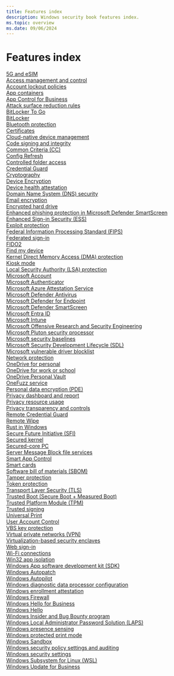 ```yaml
---
title: Features index
description: Windows security book features index.
ms.topic: overview
ms.date: 09/06/2024
---
```


# Features index

[5G and eSIM](operating-system-security-network-security.md#5g-and-esim)<br>[Access management and control](identity-protection-advanced-credential-protection.md#access-management-and-control)<br>[Account lockout policies](identity-protection-advanced-credential-protection.md#account-lockout-policies)<br>[App containers](application-security-application-isolation.md#app-containers)<br>[App Control for Business](application-security-application-and-driver-control.md#app-control-for-business)<br>[Attack surface reduction rules](operating-system-security-virus-and-threat-protection.md#attack-surface-reduction-rules)<br>[BitLocker To Go](operating-system-security-encryption-and-data-protection.md#bitlocker-to-go)<br>[BitLocker](operating-system-security-encryption-and-data-protection.md#bitlocker)<br>[Bluetooth protection](operating-system-security-network-security.md#bluetooth-protection)<br>[Certificates](operating-system-security-system-security.md#certificates)<br>[Cloud-native device management](cloud-services-protect-your-work-information.md#cloud-native-device-management)<br>[Code signing and integrity](operating-system-security-system-security.md#code-signing-and-integrity)<br>[Common Criteria (CC)](security-foundation-certification.md#common-criteria-cc)<br>[Config Refresh](operating-system-security-system-security.md#-config-refresh)<br>[Controlled folder access](operating-system-security-virus-and-threat-protection.md#controlled-folder-access)<br>[Credential Guard](identity-protection-advanced-credential-protection.md#credential-guard)<br>[Cryptography](operating-system-security-system-security.md#cryptography)<br>[Device Encryption](operating-system-security-encryption-and-data-protection.md#device-encryption)<br>[Device health attestation](operating-system-security-system-security.md#device-health-attestation)<br>[Domain Name System (DNS) security](operating-system-security-network-security.md#domain-name-system-dns-security)<br>[Email encryption](operating-system-security-encryption-and-data-protection.md#email-encryption)<br>[Encrypted hard drive](operating-system-security-encryption-and-data-protection.md#encrypted-hard-drive)<br>[Enhanced phishing protection in Microsoft Defender SmartScreen](identity-protection-passwordless-sign-in.md#enhanced-phishing-protection-in-microsoft-defender-smartscreen)<br>[Enhanced Sign-in Security (ESS)](identity-protection-passwordless-sign-in.md#enhanced-sign-in-security-ess)<br>[Exploit protection](operating-system-security-virus-and-threat-protection.md#exploit-protection)<br>[Federal Information Processing Standard (FIPS)](security-foundation-certification.md#federal-information-processing-standard-fips)<br>[Federated sign-in](identity-protection-passwordless-sign-in.md#federated-sign-in)<br>[FIDO2](identity-protection-passwordless-sign-in.md#fido2)<br>[Find my device](cloud-services-protect-your-personal-information.md#find-my-device)<br>[Kernel Direct Memory Access (DMA) protection](hardware-security-silicon-assisted-security.md#kernel-direct-memory-access-dma-protection)<br>[Kiosk mode](operating-system-security-system-security.md#kiosk-mode)<br>[Local Security Authority (LSA) protection](identity-protection-advanced-credential-protection.md#local-security-authority-lsa-protection)<br>[Microsoft Account](cloud-services-protect-your-personal-information.md#microsoft-account)<br>[Microsoft Authenticator](identity-protection-passwordless-sign-in.md#microsoft-authenticator)<br>[Microsoft Azure Attestation Service](cloud-services-protect-your-work-information.md#microsoft-azure-attestation-service)<br>[Microsoft Defender Antivirus](operating-system-security-virus-and-threat-protection.md#microsoft-defender-antivirus)<br>[Microsoft Defender for Endpoint](operating-system-security-virus-and-threat-protection.md#microsoft-defender-for-endpoint)<br>[Microsoft Defender SmartScreen](operating-system-security-virus-and-threat-protection.md#microsoft-defender-smartscreen)<br>[Microsoft Entra ID](cloud-services-protect-your-work-information.md#microsoft-entra-id)<br>[Microsoft Intune](cloud-services-protect-your-work-information.md#microsoft-intune)<br>[Microsoft Offensive Research and Security Engineering](security-foundation-offensive-research.md#microsoft-offensive-research-and-security-engineering)<br>[Microsoft Pluton security processor](hardware-security-hardware-root-of-trust.md#microsoft-pluton-security-processor)<br>[Microsoft security baselines](cloud-services-protect-your-work-information.md#microsoft-security-baselines)<br>[Microsoft Security Development Lifecycle (SDL)](security-foundation-offensive-research.md#microsoft-security-development-lifecycle-sdl)<br>[Microsoft vulnerable driver blocklist](application-security-application-and-driver-control.md#microsoft-vulnerable-driver-blocklist)<br>[Network protection](operating-system-security-virus-and-threat-protection.md#network-protection)<br>[OneDrive for personal](cloud-services-protect-your-personal-information.md#onedrive-for-personal)<br>[OneDrive for work or school](cloud-services-protect-your-work-information.md#onedrive-for-work-or-school)<br>[OneDrive Personal Vault](cloud-services-protect-your-personal-information.md#onedrive-personal-vault)<br>[OneFuzz service](security-foundation-offensive-research.md#onefuzz-service)<br>[Personal data encryption (PDE)](operating-system-security-encryption-and-data-protection.md#personal-data-encryption-pde)<br>[Privacy dashboard and report](privacy-controls.md#privacy-dashboard-and-report)<br>[Privacy resource usage](privacy-controls.md#privacy-resource-usage)<br>[Privacy transparency and controls](privacy-controls.md#privacy-transparency-and-controls)<br>[Remote Credential Guard](identity-protection-advanced-credential-protection.md#remote-credential-guard)<br>[Remote Wipe](cloud-services-protect-your-work-information.md#remote-wipe)<br>[Rust in Windows](operating-system-security-system-security.md#-rust-in-windows)<br>[Secure Future Initiative (SFI)](security-foundation-offensive-research.md#secure-future-initiative-sfi)<br>[Secured kernel](hardware-security-silicon-assisted-security.md#secured-kernel)<br>[Secured-core PC](hardware-security-silicon-assisted-security.md#secured-core-pc)<br>[Server Message Block file services](operating-system-security-network-security.md#server-message-block-file-services)<br>[Smart App Control](application-security-application-and-driver-control.md#smart-app-control)<br>[Smart cards](identity-protection-passwordless-sign-in.md#smart-cards)<br>[Software bill of materials (SBOM)](security-foundation-secure-supply-chain.md#software-bill-of-materials-sbom)<br>[Tamper protection](operating-system-security-virus-and-threat-protection.md#tamper-protection)<br>[Token protection](identity-protection-advanced-credential-protection.md#token-protection)<br>[Transport Layer Security (TLS)](operating-system-security-network-security.md#transport-layer-security-tls)<br>[Trusted Boot (Secure Boot + Measured Boot)](operating-system-security-system-security.md#trusted-boot-secure-boot--measured-boot)<br>[Trusted Platform Module (TPM)](hardware-security-hardware-root-of-trust.md#trusted-platform-module-tpm)<br>[Trusted signing](application-security-application-and-driver-control.md#trusted-signing)<br>[Universal Print](cloud-services-protect-your-work-information.md#universal-print)<br>[User Account Control](application-security-application-and-driver-control.md#user-account-control)<br>[VBS key protection](identity-protection-advanced-credential-protection.md#-vbs-key-protection)<br>[Virtual private networks (VPN)](operating-system-security-network-security.md#virtual-private-networks-vpn)<br>[Virtualization-based security enclaves](application-security-application-isolation.md#-virtualization-based-security-enclaves)<br>[Web sign-in](identity-protection-passwordless-sign-in.md#web-sign-in)<br>[Wi-Fi connections](operating-system-security-network-security.md#wi-fi-connections)<br>[Win32 app isolation](application-security-application-isolation.md#-win32-app-isolation)<br>[Windows App software development kit (SDK)](security-foundation-secure-supply-chain.md#windows-app-software-development-kit-sdk)<br>[Windows Autopatch](cloud-services-protect-your-work-information.md#windows-autopatch)<br>[Windows Autopilot](cloud-services-protect-your-work-information.md#windows-autopilot)<br>[Windows diagnostic data processor configuration](privacy-controls.md#windows-diagnostic-data-processor-configuration)<br>[Windows enrollment attestation](cloud-services-protect-your-work-information.md#windows-enrollment-attestation)<br>[Windows Firewall](operating-system-security-network-security.md#windows-firewall)<br>[Windows Hello for Business](identity-protection-passwordless-sign-in.md#windows-hello-for-business)<br>[Windows Hello](identity-protection-passwordless-sign-in.md#windows-hello)<br>[Windows Insider and Bug Bounty program](security-foundation-offensive-research.md#windows-insider-and-bug-bounty-program)<br>[Windows Local Administrator Password Solution (LAPS)](cloud-services-protect-your-work-information.md#windows-local-administrator-password-solution-laps)<br>[Windows presence sensing](identity-protection-passwordless-sign-in.md#windows-presence-sensing)<br>[Windows protected print mode](operating-system-security-system-security.md#-windows-protected-print-mode)<br>[Windows Sandbox](application-security-application-isolation.md#windows-sandbox)<br>[Windows security policy settings and auditing](operating-system-security-system-security.md#windows-security-policy-settings-and-auditing)<br>[Windows security settings](operating-system-security-system-security.md#windows-security-settings)<br>[Windows Subsystem for Linux (WSL)](application-security-application-isolation.md#windows-subsystem-for-linux-wsl)<br>[Windows Update for Business](cloud-services-protect-your-work-information.md#windows-update-for-business)
